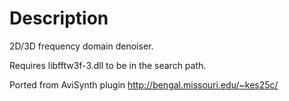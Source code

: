 Description
===========

2D/3D frequency domain denoiser.

Requires libfftw3f-3.dll to be in the search path.

Ported from AviSynth plugin http://bengal.missouri.edu/~kes25c/
